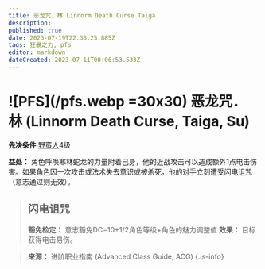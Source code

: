 ```yaml
---
title: 恶龙咒．林 Linnorm Death Curse Taiga
description: 
published: true
date: 2023-07-19T22:33:25.885Z
tags: 狂暴之力, pfs
editor: markdown
dateCreated: 2023-07-11T00:06:53.533Z
---
```


# ![PFS](/pfs.webp =30x30) 恶龙咒．林 (Linnorm Death Curse, Taiga, Su)

**先决条件** [野蛮人](/野蛮人)4级

**益处：** 角色呼唤寒林蛇龙的力量附着己身，他的近战攻击可以造成额外1点电击伤害。如果角色因一次攻击或法术失去意识或被杀死，他的对手立刻遭受闪电诅咒（意志通过则无效）。

> ## 闪电诅咒
> **豁免检定：** 意志豁免DC=10+1/2角色等级+角色的魅力调整值
> **效果：** 目标获得电击易伤。

> **来源：** 进阶职业指南 (Advanced Class Guide, ACG)
{.is-info}
